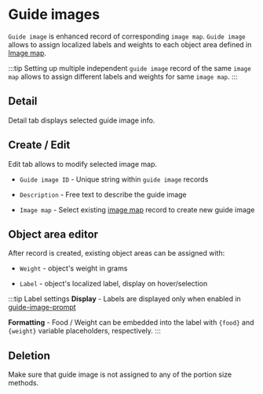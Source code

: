 # Guide images

`Guide image` is enhanced record of corresponding `image map`. `Guide image` allows to assign localized labels and weights to each object area defined in [Image map](/admin/images/image-maps).

:::tip
Setting up multiple independent `guide image` record of the same `image map` allows to assign different labels and weights for same `image map`.
:::

## Detail

Detail tab displays selected guide image info.

## Create / Edit

Edit tab allows to modify selected image map.

- `Guide image ID` - Unique string within `guide image` records

- `Description` - Free text to describe the guide image

- `Image map` - Select existing [image map](/admin/images/image-maps) record to create new guide image

## Object area editor

After record is created, existing object areas can be assigned with:

- `Weight` - object's weight in grams

- `Label` - object's localized label, display on hover/selection

:::tip Label settings
**Display** - Labels are displayed only when enabled in [guide-image-prompt](/admin/surveys/prompt-types#guide-image-prompt)

**Formatting** - Food / Weight can be embedded into the label with `{food}` and `{weight}` variable placeholders, respectively.
:::

## Deletion

Make sure that guide image is not assigned to any of the portion size methods.
